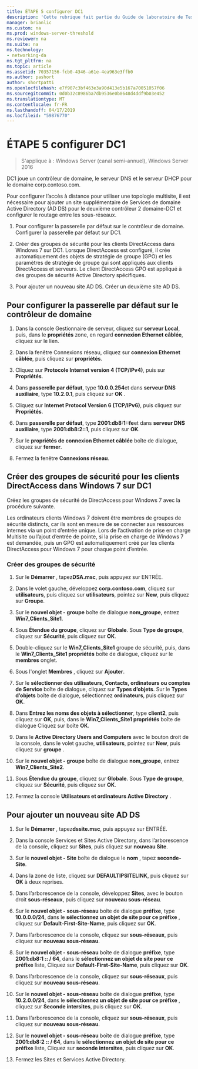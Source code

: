 ```yaml
---
title: ÉTAPE 5 configurer DC1
description: 'Cette rubrique fait partie du Guide de laboratoire de Test : illustrer un déploiement Multisite DirectAccess pour Windows Server 2016'
manager: brianlic
ms.custom: na
ms.prod: windows-server-threshold
ms.reviewer: na
ms.suite: na
ms.technology:
- networking-da
ms.tgt_pltfrm: na
ms.topic: article
ms.assetid: 70357156-fcb0-4346-a61e-4ea963e3ffb0
ms.author: pashort
author: shortpatti
ms.openlocfilehash: e7f907c3bf463e3a90d413e5b167a70051057f06
ms.sourcegitcommit: 0d0b32c8986ba7db9536e0b8648d4ddf9b03e452
ms.translationtype: MT
ms.contentlocale: fr-FR
ms.lasthandoff: 04/17/2019
ms.locfileid: "59876770"
---
```

# <a name="step-5-configure-dc1"></a>ÉTAPE 5 configurer DC1

>S'applique à : Windows Server (canal semi-annuel), Windows Server 2016

DC1 joue un contrôleur de domaine, le serveur DNS et le serveur DHCP pour le domaine corp.contoso.com.  
  
Pour configurer l’accès à distance pour utiliser une topologie multisite, il est nécessaire pour ajouter un site supplémentaire de Services de domaine Active Directory (AD DS) pour le deuxième contrôleur 2 domaine-DC1 et configurer le routage entre les sous-réseaux.  
  
1. Pour configurer la passerelle par défaut sur le contrôleur de domaine. Configurer la passerelle par défaut sur DC1.  
  
2. Créer des groupes de sécurité pour les clients DirectAccess dans Windows 7 sur DC1. Lorsque DirectAccess est configuré, il crée automatiquement des objets de stratégie de groupe (GPO) et les paramètres de stratégie de groupe qui sont appliqués aux clients DirectAccess et serveurs. Le client DirectAccess GPO est appliqué à des groupes de sécurité Active Directory spécifiques.  
  
3. Pour ajouter un nouveau site AD DS. Créer un deuxième site AD DS.  
  
## <a name="to-configure-the-default-gateway-on-the-domain-controller"></a>Pour configurer la passerelle par défaut sur le contrôleur de domaine  
  
1.  Dans la console Gestionnaire de serveur, cliquez sur **serveur Local**, puis, dans le **propriétés** zone, en regard **connexion Ethernet câblée**, cliquez sur le lien.  
  
2.  Dans la fenêtre Connexions réseau, cliquez sur **connexion Ethernet câblée**, puis cliquez sur **propriétés**.  
  
3.  Cliquez sur **Protocole Internet version 4 (TCP/IPv4)**, puis sur **Propriétés**.  
  
4.  Dans **passerelle par défaut**, type **10.0.0.254**et dans **serveur DNS auxiliaire**, type **10.2.0.1**, puis cliquez sur **OK** .  
  
5.  Cliquez sur **Internet Protocol Version 6 (TCP/IPv6)**, puis cliquez sur **Propriétés**.  
  
6.  Dans **passerelle par défaut**, type **2001:db8:1::fe**et dans **serveur DNS auxiliaire**, type **2001:db8:2::1**, puis cliquez sur **OK**.  
  
7.  Sur le **propriétés de connexion Ethernet câblée** boîte de dialogue, cliquez sur **fermer**.  
  
8.  Fermez la fenêtre **Connexions réseau**.  
  
## <a name="create-security-groups-for-windows-7-directaccess-clients-on-dc1"></a>Créer des groupes de sécurité pour les clients DirectAccess dans Windows 7 sur DC1  
Créez les groupes de sécurité de DirectAccess pour Windows 7 avec la procédure suivante.  
  
 Les ordinateurs clients Windows 7 doivent être membres de groupes de sécurité distincts, car ils sont en mesure de se connecter aux ressources internes via un point d’entrée unique. Lors de l’activation de prise en charge Multisite ou l’ajout d’entrée de pointe, si la prise en charge de Windows 7 est demandée, puis un GPO est automatiquement créé par les clients DirectAccess pour Windows 7 pour chaque point d’entrée.  
  
### <a name="create-security-groups"></a>Créer des groupes de sécurité  
  
1.  Sur le **Démarrer** , tapez**DSA.msc**, puis appuyez sur ENTRÉE.  
  
2.  Dans le volet gauche, développez **corp.contoso.com**, cliquez sur **utilisateurs**, puis cliquez sur **utilisateurs**, pointez sur **New**, puis cliquez sur **Groupe**.  
  
3.  Sur le **nouvel objet - groupe** boîte de dialogue **nom_groupe**, entrez **Win7_Clients_Site1**.  
  
4.  Sous **Étendue du groupe**, cliquez sur **Globale**. Sous **Type de groupe**, cliquez sur **Sécurité**, puis cliquez sur **OK**.  
  
5.  Double-cliquez sur le **Win7_Clients_Site1** groupe de sécurité, puis, dans le **Win7_Clients_Site1 propriétés** boîte de dialogue, cliquez sur le **membres** onglet.  
  
6.  Sous l'onglet **Membres** , cliquez sur **Ajouter**.  
  
7.  Sur le **sélectionner des utilisateurs, Contacts, ordinateurs ou comptes de Service** boîte de dialogue, cliquez sur **Types d’objets**. Sur le **Types d’objets** boîte de dialogue, sélectionnez **ordinateurs**, puis cliquez sur **OK**.  
  
8.  Dans **Entrez les noms des objets à sélectionner**, type **client2**, puis cliquez sur **OK**, puis, dans le **Win7_Clients_Site1 propriétés** boîte de dialogue Cliquez sur boîte **OK**.  
  
9. Dans le **Active Directory Users and Computers** avec le bouton droit de la console, dans le volet gauche, **utilisateurs**, pointez sur **New**, puis cliquez sur **groupe** .  
  
10. Sur le **nouvel objet - groupe** boîte de dialogue **nom_groupe**, entrez **Win7_Clients_Site2**.  
  
11. Sous **Étendue du groupe**, cliquez sur **Globale**. Sous **Type de groupe**, cliquez sur **Sécurité**, puis cliquez sur **OK**.  
  
12. Fermez la console **Utilisateurs et ordinateurs Active Directory** .  
  
## <a name="to-add-a-new-ad-ds-site"></a>Pour ajouter un nouveau site AD DS  
  
1.  Sur le **Démarrer** , tapez**dssite.msc**, puis appuyez sur ENTRÉE.  
  
2.  Dans la console Services et Sites Active Directory, dans l’arborescence de la console, cliquez sur **Sites**, puis cliquez sur **nouveau Site**.  
  
3.  Sur le **nouvel objet - Site** boîte de dialogue le **nom** , tapez **seconde-Site**.  
  
4.  Dans la zone de liste, cliquez sur **DEFAULTIPSITELINK**, puis cliquez sur **OK** à deux reprises.  
  
5.  Dans l’arborescence de la console, développez **Sites**, avec le bouton droit **sous-réseaux**, puis cliquez sur **nouveau sous-réseau**.  
  
6.  Sur le **nouvel objet - sous-réseau** boîte de dialogue **préfixe**, type **10.0.0.0/24**, dans le **sélectionnez un objet de site pour ce préfixe** , cliquez sur **Default-First-Site-Name**, puis cliquez sur **OK**.  
  
7.  Dans l’arborescence de la console, cliquez sur **sous-réseaux**, puis cliquez sur **nouveau sous-réseau**.  
  
8.  Sur le **nouvel objet - sous-réseau** boîte de dialogue **préfixe**, type **2001:db8:1 :: / 64**, dans le **sélectionnez un objet de site pour ce préfixe** liste, Cliquez sur **Default-First-Site-Name**, puis cliquez sur **OK**.  
  
9. Dans l’arborescence de la console, cliquez sur **sous-réseaux**, puis cliquez sur **nouveau sous-réseau**.  
  
10. Sur le **nouvel objet - sous-réseau** boîte de dialogue **préfixe**, type **10.2.0.0/24**, dans le **sélectionnez un objet de site pour ce préfixe** , cliquez sur **Seconde intersites**, puis cliquez sur **OK**.  
  
11. Dans l’arborescence de la console, cliquez sur **sous-réseaux**, puis cliquez sur **nouveau sous-réseau**.  
  
12. Sur le **nouvel objet - sous-réseau** boîte de dialogue **préfixe**, type **2001:db8:2 :: / 64**, dans le **sélectionnez un objet de site pour ce préfixe** liste, Cliquez sur **seconde intersites**, puis cliquez sur **OK**.  
  
13. Fermez les Sites et Services Active Directory.  
  


